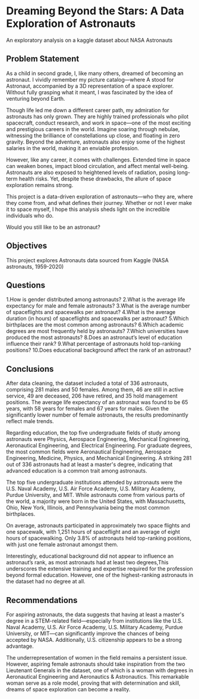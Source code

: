 # Dreaming Beyond the Stars: A Data Exploration of Astronauts
An exploratory analysis on a kaggle dataset about NASA Astronauts

## Problem Statement
As a child in second grade, I, like many others, dreamed of becoming an astronaut. I vividly remember my picture catalog—where A stood for Astronaut, accompanied by a 3D representation of a space explorer. Without fully grasping what it meant, I was fascinated by the idea of venturing beyond Earth.

Though life led me down a different career path, my admiration for astronauts has only grown. They are highly trained professionals who pilot spacecraft, conduct research, and work in space—one of the most exciting and prestigious careers in the world. Imagine soaring through nebulae, witnessing the brilliance of constellations up close, and floating in zero gravity. Beyond the adventure, astronauts also enjoy some of the highest salaries in the world, making it an enviable profession.

However, like any career, it comes with challenges. Extended time in space can weaken bones, impact blood circulation, and affect mental well-being. Astronauts are also exposed to heightened levels of radiation, posing long-term health risks. Yet, despite these drawbacks, the allure of space exploration remains strong.

This project is a data-driven exploration of astronauts—who they are, where they come from, and what defines their journey. Whether or not I ever make it to space myself, I hope this analysis sheds light on the incredible individuals who do.

Would you still like to be an astronaut? 


## Objectives
This project explores Astronauts data sourced from Kaggle (NASA astronauts, 1959-2020) 
## Questions
1.How is gender distributed among astronauts?
2.What is the average life expectancy for male and female astronauts?
3.What is the average number of spaceflights and spacewalks per astronaut?
4.What is the average duration (in hours) of spaceflights and spacewalks per astronaut?
5.Which birthplaces are the most common among astronauts?
6.Which academic degrees are most frequently held by astronauts?
7.Which universities have produced the most astronauts?
8.Does an astronaut’s level of education influence their rank?
9.What percentage of astronauts hold top-ranking positions?
10.Does educational background affect the rank of an astronaut?

## Conclusions

After data cleaning, the dataset included a total of 336 astronauts, comprising 281 males and 50 females. Among them, 46 are still in active service, 49 are deceased, 206 have retired, and 35 hold management positions. The average life expectancy of an astronaut was found to be 65 years, with 58 years for females and 67 years for males. Given the significantly lower number of female astronauts, the results predominantly reflect male trends.

Regarding education, the top five undergraduate fields of study among astronauts were Physics, Aerospace Engineering, Mechanical Engineering, Aeronautical Engineering, and Electrical Engineering. For graduate degrees, the most common fields were Aeronautical Engineering, Aerospace Engineering, Medicine, Physics, and Mechanical Engineering. A striking 281 out of 336 astronauts had at least a master's degree, indicating that advanced education is a common trait among astronauts.

The top five undergraduate institutions attended by astronauts were the U.S. Naval Academy, U.S. Air Force Academy, U.S. Military Academy, Purdue University, and MIT. While astronauts come from various parts of the world, a majority were born in the United States, with Massachusetts, Ohio, New York, Illinois, and Pennsylvania being the most common birthplaces.

On average, astronauts participated in approximately two space flights and one spacewalk, with 1,251 hours of spaceflight and an average of eight hours of spacewalking. Only 3.8% of astronauts held top-ranking positions, with just one female astronaut amongst them.

Interestingly, educational background did not appear to influence an astronaut’s rank, as most astronauts had at least two degrees,This underscores the extensive training and expertise required for the profession beyond formal education. However, one of the highest-ranking astronauts in the dataset had no degree at all.

## Recommendations
For aspiring astronauts, the data suggests that having at least a master's degree in a STEM-related field—especially from institutions like the U.S. Naval Academy, U.S. Air Force Academy, U.S. Military Academy, Purdue University, or MIT—can significantly improve the chances of being accepted by NASA. Additionally, U.S. citizenship appears to be a strong advantage.

The underrepresentation of women in the field remains a persistent issue. However, aspiring female astronauts should take inspiration from the two Lieutenant Generals in the dataset, one of which is a woman with degrees in Aeronautical Engineering and Aeronautics & Astronautics. This remarkable woman serve as a role model, proving that with determination and skill, dreams of space exploration can become a reality.

